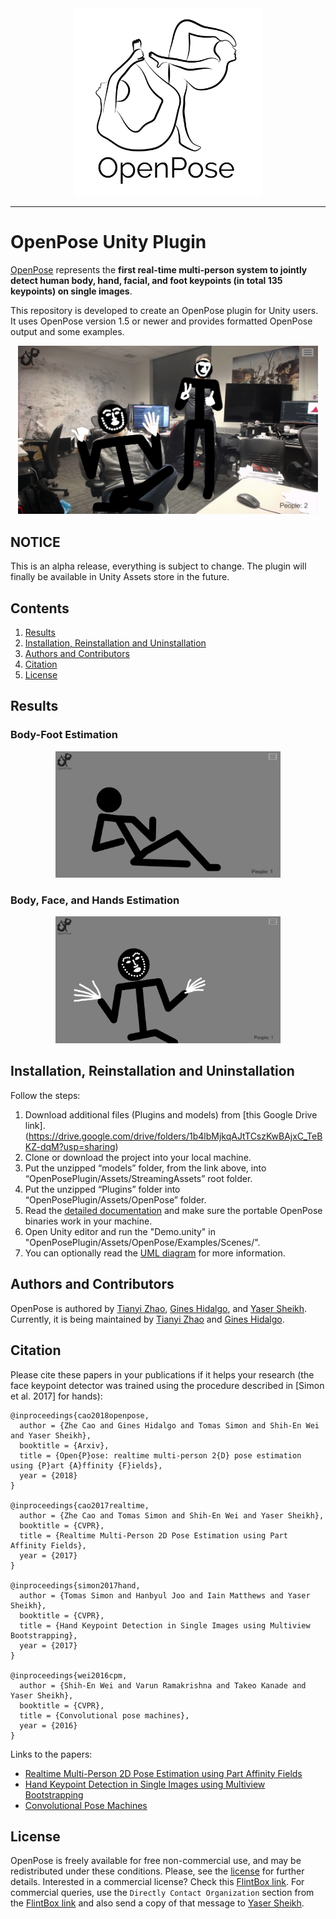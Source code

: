 <div align="center">
    <img src=".github/Logo_main_black.png", width="300">
</div>

-----------------

# OpenPose Unity Plugin
[OpenPose](https://github.com/CMU-Perceptual-Computing-Lab/openpose) represents the **first real-time multi-person system to jointly detect human body, hand, facial, and foot keypoints (in total 135 keypoints) on single images**.

This repository is developed to create an OpenPose plugin for Unity users. It uses OpenPose version 1.5 or newer and provides formatted OpenPose output and some examples.

<p align="center">
    <img src="Media/main.PNG", width="480">
</p>



## NOTICE
This is an alpha release, everything is subject to change. The plugin will finally be available in Unity Assets store in the future.



## Contents
1. [Results](#results)
2. [Installation, Reinstallation and Uninstallation](#installation-reinstallation-and-uninstallation)
3. [Authors and Contributors](#authors-and-contributors)
4. [Citation](#citation)
5. [License](#license)



## Results
### Body-Foot Estimation
<p align="center">
    <img src="Media/body_foot.PNG", width="360">
</p>

### Body, Face, and Hands Estimation
<p align="center">
    <img src="Media/hand_face.PNG", width="360">
</p>



## Installation, Reinstallation and Uninstallation
Follow the steps:

1. Download additional files (Plugins and models) from [this Google Drive link].(https://drive.google.com/drive/folders/1b4lbMjkqAJtTCszKwBAjxC_TeBKZ-dqM?usp=sharing)
2. Clone or download the project into your local machine.
3. Put the unzipped “models” folder, from the link above, into “OpenPosePlugin/Assets/StreamingAssets” root folder.
4. Put the unzipped “Plugins” folder into “OpenPosePlugin/Assets/OpenPose” folder.
5. Read the [detailed documentation](OpenPosePlugin/Assets/OpenPose/Documents/README.pdf) and make sure the portable OpenPose binaries work in your machine.
6. Open Unity editor and run the "Demo.unity" in "OpenPosePlugin/Assets/OpenPose/Examples/Scenes/".
7. You can optionally read the [UML diagram](OpenPosePlugin/Assets/OpenPose/Documents/OpenPoseUnityPlugin_UML.pdf) for more information.



## Authors and Contributors
OpenPose is authored by [Tianyi Zhao](http://tianyizhao.com), [Gines Hidalgo](https://www.gineshidalgo.com/), and [Yaser Sheikh](http://www.cs.cmu.edu/~yaser/). Currently, it is being maintained by [Tianyi Zhao](http://tianyizhao.com) and [Gines Hidalgo](https://www.gineshidalgo.com/).



## Citation
Please cite these papers in your publications if it helps your research (the face keypoint detector was trained using the procedure described in [Simon et al. 2017] for hands):

    @inproceedings{cao2018openpose,
      author = {Zhe Cao and Gines Hidalgo and Tomas Simon and Shih-En Wei and Yaser Sheikh},
      booktitle = {Arxiv},
      title = {Open{P}ose: realtime multi-person 2{D} pose estimation using {P}art {A}ffinity {F}ields},
      year = {2018}
    }

    @inproceedings{cao2017realtime,
      author = {Zhe Cao and Tomas Simon and Shih-En Wei and Yaser Sheikh},
      booktitle = {CVPR},
      title = {Realtime Multi-Person 2D Pose Estimation using Part Affinity Fields},
      year = {2017}
    }

    @inproceedings{simon2017hand,
      author = {Tomas Simon and Hanbyul Joo and Iain Matthews and Yaser Sheikh},
      booktitle = {CVPR},
      title = {Hand Keypoint Detection in Single Images using Multiview Bootstrapping},
      year = {2017}
    }

    @inproceedings{wei2016cpm,
      author = {Shih-En Wei and Varun Ramakrishna and Takeo Kanade and Yaser Sheikh},
      booktitle = {CVPR},
      title = {Convolutional pose machines},
      year = {2016}
    }

Links to the papers:

- [Realtime Multi-Person 2D Pose Estimation using Part Affinity Fields](https://arxiv.org/abs/1611.08050)
- [Hand Keypoint Detection in Single Images using Multiview Bootstrapping](https://arxiv.org/abs/1704.07809)
- [Convolutional Pose Machines](https://arxiv.org/abs/1602.00134)



## License
OpenPose is freely available for free non-commercial use, and may be redistributed under these conditions. Please, see the [license](LICENSE) for further details. Interested in a commercial license? Check this [FlintBox link](https://flintbox.com/public/project/47343/). For commercial queries, use the `Directly Contact Organization` section from the [FlintBox link](https://flintbox.com/public/project/47343/) and also send a copy of that message to [Yaser Sheikh](http://www.cs.cmu.edu/~yaser/).

